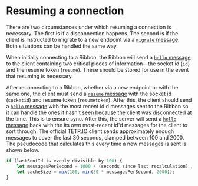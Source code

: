 # Resuming a connection

There are two circumstances under which resuming a connection is necessary. The first is if a disconnection happens. The second is if the client is instructed to migrate to a new endpoint via a [`migrate` message](Messages/server_migrate.md). Both situations can be handled the same way.

When initially connecting to a Ribbon, the Ribbon will send a [`hello` message](Messages/server_hello.md) to the client containing two critical pieces of information—the socket id (`id`) and the resume token (`resume`). These should be stored for use in the event that resuming is necessary.

After reconnecting to a Ribbon, whether via a new endpoint or with the same one, the client must send a [`resume` message](Messages/client_resume.md) with the socket id (`socketid`) and resume token (`resumetoken`). After this, the client should send a [`hello` message](Messages/client_hello.md) with the most recent id'd messages sent to the Ribbon so it can handle the ones it hasn't seen because the client was disconnected at the time. This is to ensure sync. After this, the server will send a [`hello` message](Messages/server_hello.md) back with the its own most-recent id'd messages for the client to sort through. The official TETR.IO client sends approximately enough messages to cover the last 30 seconds, clamped between 100 and 2000. The pseudocode that calculates this every time a new messages is sent is shown below.

```js
if (lastSentId is evenly divisible by 100) {
    let messagesPerSecond = 1000 / (seconds since last recalculation) / 100;
    let cacheSize = max(100, min(30 * messagesPerSecond, 2000));
}
```
